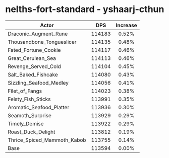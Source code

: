# nelths-fort-standard - yshaarj-cthun
| Actor | DPS | Increase |
|---|:---:|:---:|
|Draconic_Augment_Rune|114183|0.52%|
|Thousandbone_Tongueslicer|114135|0.48%|
|Fated_Fortune_Cookie|114117|0.46%|
|Great_Cerulean_Sea|114113|0.46%|
|Revenge_Served_Cold|114104|0.45%|
|Salt_Baked_Fishcake|114080|0.43%|
|Sizzling_Seafood_Medley|114056|0.41%|
|Filet_of_Fangs|114023|0.38%|
|Feisty_Fish_Sticks|113991|0.35%|
|Aromatic_Seafood_Platter|113936|0.30%|
|Seamoth_Surprise|113929|0.29%|
|Timely_Demise|113922|0.29%|
|Roast_Duck_Delight|113812|0.19%|
|Thrice_Spiced_Mammoth_Kabob|113755|0.14%|
|Base|113594|0.00%|
